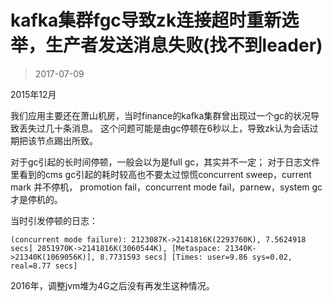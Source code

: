 

kafka集群fgc导致zk连接超时重新选举，生产者发送消息失败(找不到leader)
===========================================
> 2017-07-09


2015年12月

我们应用主要还在萧山机房，当时finance的kafka集群曾出现过一个gc的状况导致丢失过几十条消息。
这个问题可能是由gc停顿在6秒以上，导致zk认为会话过期把该节点踢出所致。

对于gc引起的长时间停顿，一般会以为是full gc，其实并不一定；
对于日志文件里看到的cms gc引起的耗时较高也不要太过惊慌concurrent sweep，current mark 并不停机，
promotion fail，concurrent mode fail，parnew，system gc才是停机的。

当时引发停顿的日志：
```
(concurrent mode failure): 2123087K->2141816K(2293760K), 7.5624918 secs] 2851970K->2141816K(3060544K), [Metaspace: 21340K->21340K(1069056K)], 8.7731593 secs] [Times: user=9.86 sys=0.02, real=8.77 secs]
```

2016年，调整jvm堆为4G之后没有再发生这种情况。

